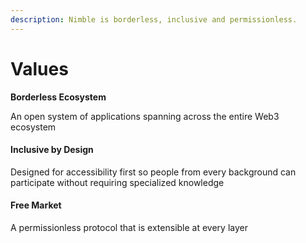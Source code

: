 ```yaml
---
description: Nimble is borderless, inclusive and permissionless.
---
```


# Values

**Borderless Ecosystem**

An open system of applications spanning across the entire Web3 ecosystem

#### Inclusive by Design

Designed for accessibility first so people from every background can participate without requiring specialized knowledge

#### Free Market

A permissionless protocol that is extensible at every layer
